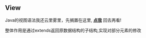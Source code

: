 ## View

Java的视图语法我还云里雾里，先搁置在这里, [**点我**](https://joshhug.gitbooks.io/hug61b/content/chap8/chap81.html) 回去再看!  

整体作用是通过extends返回原数据结构的子结构,实现对部分元素的修改